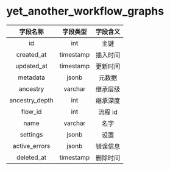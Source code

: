 # yet_another_workflow_graphs

| 字段名称 | 字段类型 | 字段含义 |
| :-----: | :-----: | :-----: 
| id | int | 主键 |
| created_at | timestamp | 插入时间 |
| updated_at | timestamp | 更新时间 |
| metadata | jsonb | 元数据 |
| ancestry | varchar | 继承层级 |
| ancestry_depth | int | 继承深度 |
| flow_id | int | 流程 id |
| name | varchar | 名字  |
| settings | jsonb | 设置 |
| active_errors | jsonb | 错误信息 |
| deleted_at | timestamp | 删除时间 |

